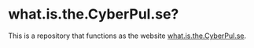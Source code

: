# what.is.the.CyberPul.se?

This is a repository that functions as the website [what.is.the.CyberPul.se](http://what.is.the.CyberPul.se).
